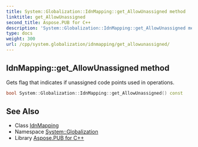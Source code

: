 ```yaml
---
title: System::Globalization::IdnMapping::get_AllowUnassigned method
linktitle: get_AllowUnassigned
second_title: Aspose.PUB for C++
description: 'System::Globalization::IdnMapping::get_AllowUnassigned method. Gets flag that indicates if unassigned code points used in operations in C++.'
type: docs
weight: 300
url: /cpp/system.globalization/idnmapping/get_allowunassigned/
---
```

## IdnMapping::get_AllowUnassigned method


Gets flag that indicates if unassigned code points used in operations.

```cpp
bool System::Globalization::IdnMapping::get_AllowUnassigned() const
```

## See Also

* Class [IdnMapping](../)
* Namespace [System::Globalization](../../)
* Library [Aspose.PUB for C++](../../../)
